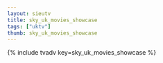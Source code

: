 ```yaml
--- 
layout: sieutv
title: sky_uk_movies_showcase
tags: ["uktv"]
thumb: sky_uk_movies_showcase
---
```

{% include tvadv key=sky_uk_movies_showcase %}
